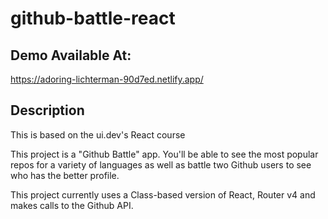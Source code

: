 # github-battle-react

## Demo Available At:
https://adoring-lichterman-90d7ed.netlify.app/

## Description
This is based on the ui.dev's React course

This project is a "Github Battle" app. You'll be able to see the most popular repos for a variety of languages as well as battle two Github users to see who has the better profile.

This project currently uses a Class-based version of React, Router v4 and makes calls to the Github API.

